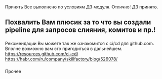 ###
Принять
Все выполнено по условиям ДЗ модуля. Отлично! ДЗ принято.

###
Похвалить
Вам плюсик за то что вы создали pipeline для запросов слияния, комитов и пр.!
---


###
Рекомендации
Вы можете так же ознакомится с ci/cd для github.com. Вполне возможно вам это пригодиться в дальнейшем.
https://resources.github.com/ci-cd/
https://habr.com/ru/company/skillfactory/blog/526078/


###
Прочее
